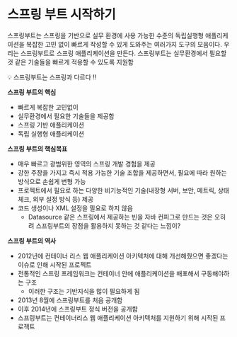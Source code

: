 # 스프링 부트 시작하기

스프링부트는 스프링을 기반으로 실무 환경에 사용 가능한 수준의 독립실행형 애플리케이션을 복잡한 고민 없이 빠르게 작성할 수 있게 도와주는 여러가지 도구의 모음이다. 우리는 스프링부트로 스프링 애플리케이션을 만든다. 스프링부트는 실무환경에서 필요할 것 같은 기술들을 빠르게 적용할 수 있도록 지원함

<aside>
💡 스프링부트는 스프링과 다르다 !!

</aside>

**스프링 부트의 핵심**

- 빠르게 복잡한 고민없이
- 실무환경에서 필요한 기술들을 제공함
- 스프링 기반 애플리케이션
- 독립 실행형 애플리케이션

**스프링 부트의 핵심목표**

- 매우 빠르고 광범위한 영역의 스프링 개발 경험을 제공
- 강한 주장을 가지고 즉시 적용 가능한 기술 조합을 제공하면서, 필요에 따라 원하는 방식으로 손쉽게 변형 가능
- 프로젝트에서 필요로 하는 다양한 비기능적인 기술(내장형 서버, 보안, 메트릭, 상태 체크, 외부 설정 방식 등) 제공
- 코드 생성이나 XML 설정을 필요로 하지 않음
    - Datasource 같은 스프링에서 제공하는 빈을 자바 컨피그로 만드는 것은 오히려 스프링부트의 장점을 활용하지 못하는 것 같다는 느낌이?

**스프링 부트의 역사**

- 2012년에 컨테이너 리스 웹 애플리케이션 아키텍처에 대해 개선해줬으면 좋겠다는 이슈로 인해 시작된 프로젝트
- 전통적인 스프링 프레임워크는 컨테이너 안에 애플리케이션을 배포해서 구동해야하는 구조
    - 이러한 구조는 기반지식을 많이 필요하게 됨
- 2013년 8월에 스프링부트를 처음 공개함
- 이후 2014년에 스프링부트 정식 버전을 공개함
- 스프링부트는 컨테이너리스 웹 애플리케이션 아키텍처를 지원하기 위해 시작된 프로젝트